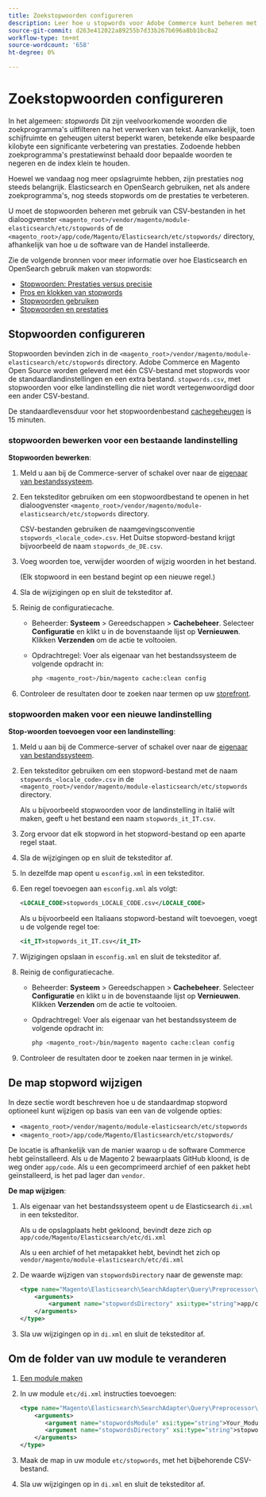 ```yaml
---
title: Zoekstopwoorden configureren
description: Leer hoe u stopwords voor Adobe Commerce kunt beheren met gebruik van CSV-bestanden.
source-git-commit: d263e412022a89255b7d33b267b696a8bb1bc8a2
workflow-type: tm+mt
source-wordcount: '658'
ht-degree: 0%

---
```



# Zoekstopwoorden configureren

In het algemeen: _stopwords_ Dit zijn veelvoorkomende woorden die zoekprogramma&#39;s uitfilteren na het verwerken van tekst. Aanvankelijk, toen schijfruimte en geheugen uiterst beperkt waren, betekende elke bespaarde kilobyte een significante verbetering van prestaties. Zodoende hebben zoekprogramma&#39;s prestatiewinst behaald door bepaalde woorden te negeren en de index klein te houden.

Hoewel we vandaag nog meer opslagruimte hebben, zijn prestaties nog steeds belangrijk. Elasticsearch en OpenSearch gebruiken, net als andere zoekprogramma&#39;s, nog steeds stopwords om de prestaties te verbeteren.

U moet de stopwoorden beheren met gebruik van CSV-bestanden in het dialoogvenster `<magento_root>/vendor/magento/module-elasticsearch/etc/stopwords` of de `<magento_root>/app/code/Magento/Elasticsearch/etc/stopwords/` directory, afhankelijk van hoe u de software van de Handel installeerde.

Zie de volgende bronnen voor meer informatie over hoe Elasticsearch en OpenSearch gebruik maken van stopwords:

- [Stopwoorden: Prestaties versus precisie](https://www.elastic.co/guide/en/elasticsearch/guide/current/stopwords.html)
- [Pros en klokken van stopwords](https://www.elastic.co/guide/en/elasticsearch/guide/current/pros-cons-stopwords.html)
- [Stopwoorden gebruiken](https://www.elastic.co/guide/en/elasticsearch/guide/current/using-stopwords.html)
- [Stopwoorden en prestaties](https://www.elastic.co/guide/en/elasticsearch/guide/current/stopwords-performance.html)

## Stopwoorden configureren

Stopwoorden bevinden zich in de `<magento_root>/vendor/magento/module-elasticsearch/etc/stopwords` directory. Adobe Commerce en Magento Open Source worden geleverd met één CSV-bestand met stopwords voor de standaardlandinstellingen en een extra bestand. `stopwords.csv`, met stopwoorden voor elke landinstelling die niet wordt vertegenwoordigd door een ander CSV-bestand.

De standaardlevensduur voor het stopwoordenbestand [cachegeheugen](https://glossary.magento.com/cache) is 15 minuten.

### stopwoorden bewerken voor een bestaande landinstelling

**Stopwoorden bewerken**:

1. Meld u aan bij de Commerce-server of schakel over naar de [eigenaar van bestandssysteem](../../installation/prerequisites/file-system/overview.md).
1. Een teksteditor gebruiken om een stopwoordbestand te openen in het dialoogvenster `<magento_root>/vendor/magento/module-elasticsearch/etc/stopwords` directory.

   CSV-bestanden gebruiken de naamgevingsconventie `stopwords_<locale_code>.csv`. Het Duitse stopword-bestand krijgt bijvoorbeeld de naam `stopwords_de_DE.csv`.

1. Voeg woorden toe, verwijder woorden of wijzig woorden in het bestand.

   (Elk stopwoord in een bestand begint op een nieuwe regel.)

1. Sla de wijzigingen op en sluit de teksteditor af.
1. Reinig de configuratiecache.

   - Beheerder: **Systeem** > Gereedschappen > **Cachebeheer**. Selecteer **Configuratie** en klikt u in de bovenstaande lijst op **Vernieuwen**. Klikken **Verzenden** om de actie te voltooien.

   - Opdrachtregel: Voer als eigenaar van het bestandssysteem de volgende opdracht in:

      ```bash
      php <magento_root>/bin/magento cache:clean config
      ```

1. Controleer de resultaten door te zoeken naar termen op uw [storefront](https://glossary.magento.com/storefront).

### stopwoorden maken voor een nieuwe landinstelling

**Stop-woorden toevoegen voor een landinstelling**:

1. Meld u aan bij de Commerce-server of schakel over naar de [eigenaar van bestandssysteem](../../installation/prerequisites/file-system/overview.md).

1. Een teksteditor gebruiken om een stopword-bestand met de naam `stopwords_<locale_code>.csv` in de `<magento_root>/vendor/magento/module-elasticsearch/etc/stopwords` directory.

   Als u bijvoorbeeld stopwoorden voor de landinstelling in Italië wilt maken, geeft u het bestand een naam `stopwords_it_IT.csv`.

1. Zorg ervoor dat elk stopword in het stopword-bestand op een aparte regel staat.
1. Sla de wijzigingen op en sluit de teksteditor af.
1. In dezelfde map opent u `esconfig.xml` in een teksteditor.
1. Een regel toevoegen aan `esconfig.xml` als volgt:

   ```xml
   <LOCALE_CODE>stopwords_LOCALE_CODE.csv</LOCALE_CODE>
   ```

   Als u bijvoorbeeld een Italiaans stopword-bestand wilt toevoegen, voegt u de volgende regel toe:

   ```xml
   <it_IT>stopwords_it_IT.csv</it_IT>
   ```

1. Wijzigingen opslaan in `esconfig.xml` en sluit de teksteditor af.
1. Reinig de configuratiecache.

   - Beheerder: **Systeem** > Gereedschappen > **Cachebeheer**. Selecteer **Configuratie** en klikt u in de bovenstaande lijst op **Vernieuwen**. Klikken **Verzenden** om de actie te voltooien.

   - Opdrachtregel: Voer als eigenaar van het bestandssysteem de volgende opdracht in:

      ```bash
      php <magento_root>/bin/magento magento cache:clean config
      ```

1. Controleer de resultaten door te zoeken naar termen in je winkel.

## De map stopword wijzigen

In deze sectie wordt beschreven hoe u de standaardmap stopword optioneel kunt wijzigen op basis van een van de volgende opties:

- `<magento_root>/vendor/magento/module-elasticsearch/etc/stopwords`
- `<magento_root>/app/code/Magento/Elasticsearch/etc/stopwords/`

De locatie is afhankelijk van de manier waarop u de software Commerce hebt geïnstalleerd. Als u de Magento 2 bewaarplaats GitHub kloond, is de weg onder `app/code`. Als u een gecomprimeerd archief of een pakket hebt geïnstalleerd, is het pad lager dan `vendor`.

**De map wijzigen**:

1. Als eigenaar van het bestandssysteem opent u de Elasticsearch `di.xml` in een teksteditor.

   Als u de opslagplaats hebt gekloond, bevindt deze zich op `app/code/Magento/Elasticsearch/etc/di.xml`

   Als u een archief of het metapakket hebt, bevindt het zich op `vendor/magento/module-elasticsearch/etc/di.xml`

1. De waarde wijzigen van `stopwordsDirectory` naar de gewenste map:

   ```xml
   <type name="Magento\Elasticsearch\SearchAdapter\Query\Preprocessor\Stopwords">
       <arguments>
           <argument name="stopwordsDirectory" xsi:type="string">app/code/Magento/Elasticsearch/etc/stopwords</argument>
       </arguments>
   </type>
   ```

1. Sla uw wijzigingen op in `di.xml` en sluit de teksteditor af.

## Om de folder van uw module te veranderen

1. [Een module maken](https://developer.adobe.com/commerce/php/development/build/component-file-structure/)
1. In uw module `etc/di.xml` instructies toevoegen:

   ```xml
   <type name="Magento\Elasticsearch\SearchAdapter\Query\Preprocessor\Stopwords">
       <arguments>
          <argument name="stopwordsModule" xsi:type="string">Your_Module</argument>
          <argument name="stopwordsDirectory" xsi:type="string">stopwords</argument>
       </arguments>
   </type>
   ```

1. Maak de map in uw module `etc/stopwords`, met het bijbehorende CSV-bestand.

1. Sla uw wijzigingen op in `di.xml` en sluit de teksteditor af.
